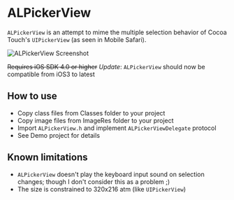 # ALPickerView

`ALPickerView` is an attempt to mime the multiple selection behavior of Cocoa Touch's `UIPickerView` (as seen in Mobile Safari).

![ALPickerView Screenshot](https://github.com/alexleutgoeb/ALPickerView/raw/master/screenshot.png "ALPickerView Screenshot")

~~Requires iOS SDK 4.0 or higher~~ *Update*: `ALPickerView` should now be compatible from iOS3 to latest

## How to use

* Copy class files from Classes folder to your project
* Copy image files from ImageRes folder to your project
* Import `ALPickerView.h` and implement `ALPickerViewDelegate` protocol
* See Demo project for details


## Known limitations

* `ALPickerView` doesn't play the keyboard input sound on selection changes; though I don't consider this as a problem ;)
* The size is constrained to 320x216 atm (like `UIPickerView`)